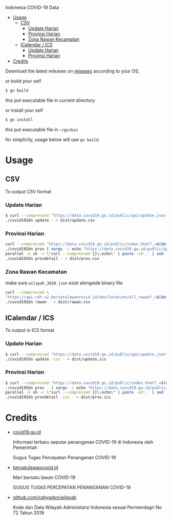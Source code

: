 Indonesia COVID-19 Data

- [Usage](#usage)
  - [CSV](#csv)
    - [Update Harian](#update-harian)
    - [Provinsi Harian](#provinsi-harian)
    - [Zona Rawan Kecamatan](#zona-rawan-kecamatan)
  - [ICalendar / ICS](#icalendar--ics)
    - [Update Harian](#update-harian-1)
    - [Provinsi Harian](#provinsi-harian-1)
- [Credits](#credits)

Download the latest releases on [releases](https://github.com/aiosk/covid19Idn/releases) according to your OS,

or build your self



```sh
$ go build
```
this put executable file in current directory

or install your self
```sh
$ go install
```
this put executable file in `~/go/bin`

for simplicity, usage below will use `go build`.

# Usage
## CSV
To output CSV format
### Update Harian
```sh
$ curl --compressed "https://data.covid19.go.id/public/api/update.json?_=$(date +%s)" |
./covid19Idn update - > dist/update.csv
```

### Provinsi Harian
```sh
curl --compressed "https://data.covid19.go.id/public/index.html?_=$(date +%s)" |
./covid19Idn prov | xargs -i echo "https://data.covid19.go.id/public/api/prov_detail_{}.json?_=$(date +%s)" |
parallel -k sh -c \"curl --compressed {}\;echo\" | paste -sd',' | sed 's/.*/[&]/' |
./covid19Idn provdetail - > dist/prov.csv
```

### Zona Rawan Kecamatan
make sure `wilayah_2020.json` exist alongside binary file
```sh
curl --compressed \
"https://api-rdt-v2.bersatulawancovid.id/dev/location/all_rawan?_=$(date +%s)" |
./covid19Idn rawan - > dist/rawan.csv
```

## ICalendar / ICS
To output in ICS format
### Update Harian
```sh
$ curl --compressed "https://data.covid19.go.id/public/api/update.json?_=$(date +%s)" |
./covid19Idn update -ics - > dist/update.ics
```

### Provinsi Harian
```sh
$ curl --compressed "https://data.covid19.go.id/public/index.html?_=$(date +%s)" |
./covid19Idn prov - | xargs -i echo "https://data.covid19.go.id/public/api/prov_detail_{}.json?_=$(date +%s)" |
parallel -k sh -c \"curl --compressed {}\;echo\" | paste -sd',' | sed 's/.*/[&]/' |
./covid19Idn provdetail -ics - > dist/prov.ics
```

# Credits
- [covid19.go.id](https://covid19.go.id/peta-sebaran)

  Informasi terbaru seputar penanganan COVID-19 di Indonesia oleh Pemerintah

  Gugus Tugas Percepatan Penanganan COVID-19
- [bersatulawancovid.id](https://www.bersatulawancovid.id/)

  Mari bersatu lawan COVID-19

  GUGUS TUGAS PERCEPATAN PENANGANAN COVID-19

- [github.com/cahyadsn/wilayah](https://github.com/cahyadsn/wilayah)

  Kode dan Data Wilayah Administarsi Indonesia sesuai Permendagri No 72 Tahun 2019